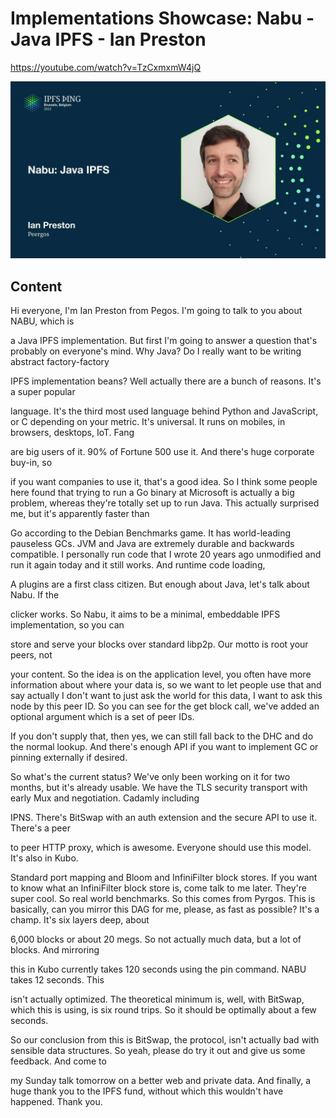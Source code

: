 
# Implementations Showcase: Nabu - Java IPFS - Ian Preston

<https://youtube.com/watch?v=TzCxmxmW4jQ>

![image for Implementations Showcase: Nabu - Java IPFS - Ian Preston](/thing23/TzCxmxmW4jQ.jpg)

## Content

Hi everyone, I'm Ian Preston from Pegos. I'm going to talk to you about NABU, which is

a Java IPFS implementation. But first I'm going to answer a question that's probably on everyone's mind. Why Java? Do I really want to be writing abstract factory-factory

IPFS implementation beans? Well actually there are a bunch of reasons. It's a super popular

language. It's the third most used language behind Python and JavaScript, or C depending
on your metric. It's universal. It runs on mobiles, in browsers, desktops, IoT. Fang

are big users of it. 90% of Fortune 500 use it. And there's huge corporate buy-in, so

if you want companies to use it, that's a good idea. So I think some people here found that trying to run a Go binary at Microsoft is actually a big problem, whereas they're
totally set up to run Java. This actually surprised me, but it's apparently faster than

Go according to the Debian Benchmarks game. It has world-leading pauseless GCs. JVM and
Java are extremely durable and backwards compatible. I personally run code that I wrote 20 years
ago unmodified and run it again today and it still works. And runtime code loading,

A plugins are a first class citizen. But enough about Java, let's talk about Nabu. If the

clicker works. So Nabu, it aims to be a minimal, embeddable IPFS implementation, so you can

store and serve your blocks over standard libp2p. Our motto is root your peers, not

your content. So the idea is on the application level, you often have more information about where your data is, so we want to let people use that and say actually I don't want to just ask the world for this data, I want to ask this node by this peer ID. So you can
see for the get block call, we've added an optional argument which is a set of peer IDs.

If you don't supply that, then yes, we can still fall back to the DHC and do the normal lookup. And there's enough API if you want to implement GC or pinning externally if desired.

So what's the current status? We've only been working on it for two months, but it's already usable. We have the TLS security transport with early Mux and negotiation. Cadamly including

IPNS. There's BitSwap with an auth extension and the secure API to use it. There's a peer

to peer HTTP proxy, which is awesome. Everyone should use this model. It's also in Kubo.

Standard port mapping and Bloom and InfiniFilter block stores. If you want to know what an
InfiniFilter block store is, come talk to me later. They're super cool. So real world benchmarks. So this comes from Pyrgos. This is basically, can you mirror this DAG for me, please, as fast as possible? It's a champ. It's six layers deep, about

6,000 blocks or about 20 megs. So not actually much data, but a lot of blocks. And mirroring

this in Kubo currently takes 120 seconds using the pin command. NABU takes 12 seconds. This

isn't actually optimized. The theoretical minimum is, well, with BitSwap, which this
is using, is six round trips. So it should be optimally about a few seconds.

So our conclusion from this is BitSwap, the protocol, isn't actually bad with sensible data structures. So yeah, please do try it out and give us some feedback. And come to

my Sunday talk tomorrow on a better web and private data. And finally, a huge thank you to the IPFS fund, without which this wouldn't have happened.
Thank you.


